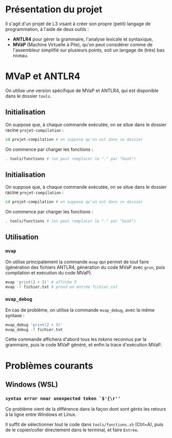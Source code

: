 # Présentation du projet
Il s'agit d'un projet de L3 visant à créer son propre (petit) langage de programmation, à l'aide de deux outils :
- **ANTLR4** pour gérer la grammaire, l'analyse lexicale et syntaxique,
- **MVàP** (Machine Virtuelle à Pile), qu'on peut considérer comme de l'assembleur simplifié sur plusieurs points, soit un langage de (très) bas niveau.

# MVaP et ANTLR4
On utilise une version spécifique de MVaP et ANTLR4, qui est disponible dans le dossier `tools`.


## Initialisation
On suppose que, à chaque commande exécutée, on se situe dans le dossier racine `projet-compilation` : 
```bash
cd projet-compilation # on suppose qu'on est dans ce dossier
```

On commence par charger les fonctions :
```bash
. tools/functions # (on peut remplacer le "." par "bash")
```

## Initialisation
On suppose que, à chaque commande exécutée, on se situe dans le dossier racine `projet-compilation` : 
```bash
cd projet-compilation # on suppose qu'on est dans ce dossier
```

On commence par charger les fonctions :
```bash
. tools/functions # (on peut remplacer le "." par "bash")
```

## Utilisation
### `mvap`
On utilise principalement la commande `mvap` qui permet de tout faire (génération des fichiers ANTLR4, génération du code MVaP avec `grun`, puis compilation et exécution du code MVaP).
```bash
mvap 'print(2 + 3)' # affiche 5
mvap -f fichier.txt # prend en entrée fichier.txt
```

### `mvap_debug`
En cas de problème, on utilise la commande `mvap_debug`, avec la même syntaxe :
```bash
mvap_debug 'print(2 + 3)'
mvap_debug -f fichier.txt
```

Cette commande affichera d'abord tous les *tokens* reconnus par la grammaire, puis le code MVaP généré, et enfin la trace d'exécution MVaP.

# Problèmes courants
## Windows (WSL)
### ``syntax error near unexpected token `$'{\r''``
Ce problème vient de la différence dans la façon dont sont gérés les retours à la ligne entre Windows et Linux.

Il suffit de sélectionner tout le code dans `tools/functions.sh` (Ctrl+A), puis de le copier/coller directement dans le terminal, et faire `Entrée`.



